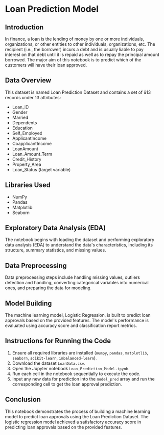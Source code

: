 # Loan Prediction Model

## Introduction
In finance, a loan is the lending of money by one or more individuals, organizations, or other entities to other individuals, organizations, etc. The recipient (i.e., the borrower) incurs a debt and is usually liable to pay interest on that debt until it is repaid as well as to repay the principal amount borrowed. The major aim of this notebook is to predict which of the customers will have their loan approved.

## Data Overview
This dataset is named Loan Prediction Dataset and contains a set of 613 records under 13 attributes:

- Loan_ID
- Gender
- Married
- Dependents
- Education
- Self_Employed
- ApplicantIncome
- CoapplicantIncome
- LoanAmount
- Loan_Amount_Term
- Credit_History
- Property_Area
- Loan_Status (target variable)

## Libraries Used
- NumPy
- Pandas
- Matplotlib
- Seaborn

## Exploratory Data Analysis (EDA)
The notebook begins with loading the dataset and performing exploratory data analysis (EDA) to understand the data's characteristics, including its structure, summary statistics, and missing values.

## Data Preprocessing
Data preprocessing steps include handling missing values, outliers detection and handling, converting categorical variables into numerical ones, and preparing the data for modeling.

## Model Building
The machine learning model, Logistic Regression, is built to predict loan approvals based on the provided features. The model's performance is evaluated using accuracy score and classification report metrics.

## Instructions for Running the Code
1. Ensure all required libraries are installed (`numpy`, `pandas`, `matplotlib`, `seaborn`, `scikit-learn`, `imbalanced-learn`).
2. Download the dataset `LoanData.csv`.
3. Open the Jupyter notebook `Loan_Prediction_Model.ipynb`.
4. Run each cell in the notebook sequentially to execute the code.
5. Input any new data for prediction into the `model_pred` array and run the corresponding cell to get the loan approval prediction.

## Conclusion
This notebook demonstrates the process of building a machine learning model to predict loan approvals using the Loan Prediction Dataset. The logistic regression model achieved a satisfactory accuracy score in predicting loan approvals based on the provided features.
